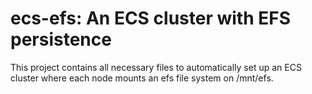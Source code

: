 ecs-efs:  An ECS cluster with EFS persistence
=============================================

This project contains all necessary files to automatically set up an
ECS cluster where each node mounts an efs file system on /mnt/efs.
